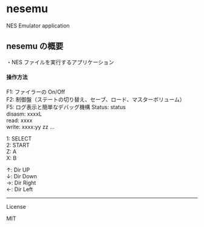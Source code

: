 nesemu
=========

NES Emulator application

## nesemu の概要   

・NES ファイルを実行するアプリケーション   
   
#### 操作方法

F1:  ファイラーの On/Off   
F2:  制御盤（ステートの切り替え、セーブ、ロード、マスターボリューム）   
F5:  ログ表示と簡単なデバッグ機構
  Status: status   
  disasm: xxxxL   
  read:   xxxx   
  write:  xxxx:yy zz ...   
   
1:   SELECT   
2:   START   
Z:   A   
X:   B   
   
↑:  Dir UP   
↓:  Dir Down   
→:  Dir Right   
←:  Dir Left   
   
---
License

MIT
